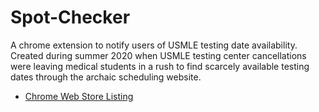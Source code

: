 # Spot-Checker
A chrome extension to notify users of USMLE testing date availability. Created during summer 2020 when USMLE testing center cancellations were leaving medical students in a rush to find scarcely available testing dates through the archaic scheduling website. 

* [Chrome Web Store Listing](https://chrome.google.com/webstore/detail/usmle-spot-checker/ilhlpcpkfdncbghoijdicibppgoppecc?hl=en-US)